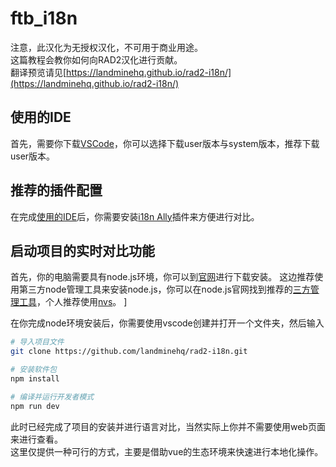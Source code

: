 # ftb_i18n

注意，此汉化为无授权汉化，不可用于商业用途。  
这篇教程会教你如何向RAD2汉化进行贡献。  
翻译预览请见[https://landminehq.github.io/rad2-i18n/](https://landminehq.github.io/rad2-i18n/)

## 使用的IDE

首先，需要你下载[VSCode](https://code.visualstudio.com/)，你可以选择下载user版本与system版本，推荐下载user版本。

## 推荐的插件配置

在完成[使用的IDE](#使用的ide)后，你需要安装[i18n Ally](https://marketplace.visualstudio.com/items?itemName=Lokalise.i18n-ally)插件来方便进行对比。

## 启动项目的实时对比功能

首先，你的电脑需要具有node.js环境，你可以到[官网](https://nodejs.org/en)进行下载安装。
这边推荐使用第三方node管理工具来安装node.js，你可以在node.js官网找到推荐的[三方管理工具](https://nodejs.org/en/download/package-manager)，个人推荐使用[nvs](https://nodejs.org/en/download/package-manager#nvs)。
]

在你完成node环境安装后，你需要使用vscode创建并打开一个文件夹，然后输入

```sh
# 导入项目文件
git clone https://github.com/landminehq/rad2-i18n.git
```

```sh
# 安装软件包
npm install
```

```sh
# 编译并运行开发者模式
npm run dev
```

此时已经完成了项目的安装并进行语言对比，当然实际上你并不需要使用web页面来进行查看。  
这里仅提供一种可行的方式，主要是借助vue的生态环境来快速进行本地化操作。
